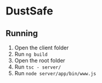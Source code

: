 # DustSafe

## Running

1. Open the client folder
2. Run `ng build`
3. Open the root folder
4. Run `tsc - server/`
5. Run `node server/app/bin/www.js`
